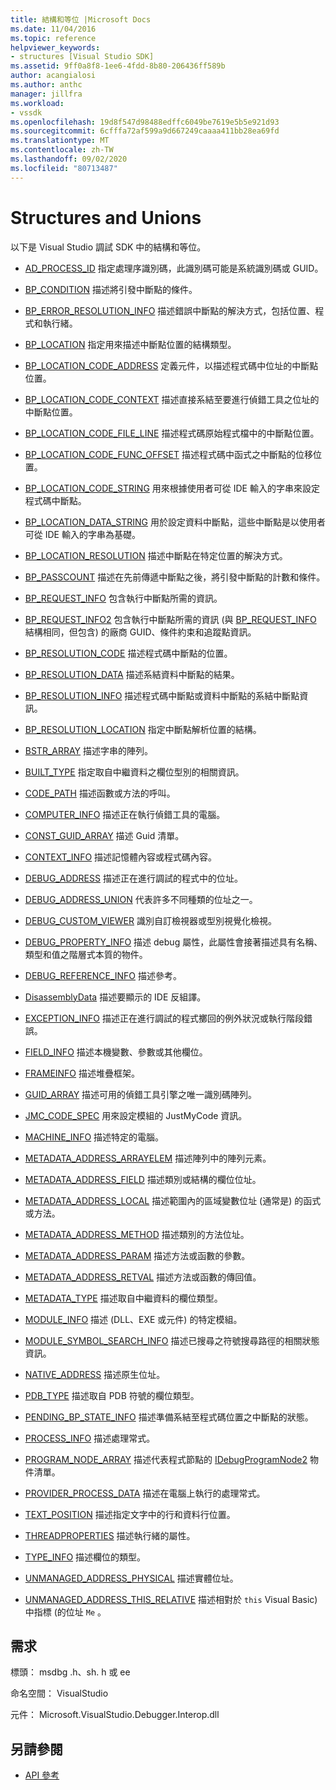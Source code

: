 ```yaml
---
title: 結構和等位 |Microsoft Docs
ms.date: 11/04/2016
ms.topic: reference
helpviewer_keywords:
- structures [Visual Studio SDK]
ms.assetid: 9ff0a8f8-1ee6-4fdd-8b80-206436ff589b
author: acangialosi
ms.author: anthc
manager: jillfra
ms.workload:
- vssdk
ms.openlocfilehash: 19d8f547d98488edffc6049be7619e5b5e921d93
ms.sourcegitcommit: 6cfffa72af599a9d667249caaaa411bb28ea69fd
ms.translationtype: MT
ms.contentlocale: zh-TW
ms.lasthandoff: 09/02/2020
ms.locfileid: "80713487"
---
```

# <a name="structures-and-unions"></a>Structures and Unions
以下是 Visual Studio 調試 SDK 中的結構和等位。

- [AD_PROCESS_ID](../../../extensibility/debugger/reference/ad-process-id.md) 指定處理序識別碼，此識別碼可能是系統識別碼或 GUID。

- [BP_CONDITION](../../../extensibility/debugger/reference/bp-condition.md) 描述將引發中斷點的條件。

- [BP_ERROR_RESOLUTION_INFO](../../../extensibility/debugger/reference/bp-error-resolution-info.md) 描述錯誤中斷點的解決方式，包括位置、程式和執行緒。

- [BP_LOCATION](../../../extensibility/debugger/reference/bp-location.md) 指定用來描述中斷點位置的結構類型。

- [BP_LOCATION_CODE_ADDRESS](../../../extensibility/debugger/reference/bp-location-code-address.md) 定義元件，以描述程式碼中位址的中斷點位置。

- [BP_LOCATION_CODE_CONTEXT](../../../extensibility/debugger/reference/bp-location-code-context.md) 描述直接系結至要進行偵錯工具之位址的中斷點位置。

- [BP_LOCATION_CODE_FILE_LINE](../../../extensibility/debugger/reference/bp-location-code-file-line.md) 描述程式碼原始程式檔中的中斷點位置。

- [BP_LOCATION_CODE_FUNC_OFFSET](../../../extensibility/debugger/reference/bp-location-code-func-offset.md) 描述程式碼中函式之中斷點的位移位置。

- [BP_LOCATION_CODE_STRING](../../../extensibility/debugger/reference/bp-location-code-string.md) 用來根據使用者可從 IDE 輸入的字串來設定程式碼中斷點。

- [BP_LOCATION_DATA_STRING](../../../extensibility/debugger/reference/bp-location-data-string.md) 用於設定資料中斷點，這些中斷點是以使用者可從 IDE 輸入的字串為基礎。

- [BP_LOCATION_RESOLUTION](../../../extensibility/debugger/reference/bp-location-resolution.md) 描述中斷點在特定位置的解決方式。

- [BP_PASSCOUNT](../../../extensibility/debugger/reference/bp-passcount.md) 描述在先前傳遞中斷點之後，將引發中斷點的計數和條件。

- [BP_REQUEST_INFO](../../../extensibility/debugger/reference/bp-request-info.md) 包含執行中斷點所需的資訊。

- [BP_REQUEST_INFO2](../../../extensibility/debugger/reference/bp-request-info2.md) 包含執行中斷點所需的資訊 (與 [BP_REQUEST_INFO](../../../extensibility/debugger/reference/bp-request-info.md) 結構相同，但包含) 的廠商 GUID、條件約束和追蹤點資訊。

- [BP_RESOLUTION_CODE](../../../extensibility/debugger/reference/bp-resolution-code.md) 描述程式碼中斷點的位置。

- [BP_RESOLUTION_DATA](../../../extensibility/debugger/reference/bp-resolution-data.md) 描述系結資料中斷點的結果。

- [BP_RESOLUTION_INFO](../../../extensibility/debugger/reference/bp-resolution-info.md) 描述程式碼中斷點或資料中斷點的系結中斷點資訊。

- [BP_RESOLUTION_LOCATION](../../../extensibility/debugger/reference/bp-resolution-location.md) 指定中斷點解析位置的結構。

- [BSTR_ARRAY](../../../extensibility/debugger/reference/bstr-array.md) 描述字串的陣列。

- [BUILT_TYPE](../../../extensibility/debugger/reference/built-type.md) 指定取自中繼資料之欄位型別的相關資訊。

- [CODE_PATH](../../../extensibility/debugger/reference/code-path.md) 描述函數或方法的呼叫。

- [COMPUTER_INFO](../../../extensibility/debugger/reference/computer-info.md) 描述正在執行偵錯工具的電腦。

- [CONST_GUID_ARRAY](../../../extensibility/debugger/reference/const-guid-array.md) 描述 Guid 清單。

- [CONTEXT_INFO](../../../extensibility/debugger/reference/context-info.md) 描述記憶體內容或程式碼內容。

- [DEBUG_ADDRESS](../../../extensibility/debugger/reference/debug-address.md) 描述正在進行調試的程式中的位址。

- [DEBUG_ADDRESS_UNION](../../../extensibility/debugger/reference/debug-address-union.md) 代表許多不同種類的位址之一。

- [DEBUG_CUSTOM_VIEWER](../../../extensibility/debugger/reference/debug-custom-viewer.md) 識別自訂檢視器或型別視覺化檢視。

- [DEBUG_PROPERTY_INFO](../../../extensibility/debugger/reference/debug-property-info.md) 描述 debug 屬性，此屬性會接著描述具有名稱、類型和值之階層式本質的物件。

- [DEBUG_REFERENCE_INFO](../../../extensibility/debugger/reference/debug-reference-info.md) 描述參考。

- [DisassemblyData](../../../extensibility/debugger/reference/disassemblydata.md) 描述要顯示的 IDE 反組譯。

- [EXCEPTION_INFO](../../../extensibility/debugger/reference/exception-info.md) 描述正在進行調試的程式擲回的例外狀況或執行階段錯誤。

- [FIELD_INFO](../../../extensibility/debugger/reference/field-info.md) 描述本機變數、參數或其他欄位。

- [FRAMEINFO](../../../extensibility/debugger/reference/frameinfo.md) 描述堆疊框架。

- [GUID_ARRAY](../../../extensibility/debugger/reference/guid-array.md) 描述可用的偵錯工具引擎之唯一識別碼陣列。

- [JMC_CODE_SPEC](../../../extensibility/debugger/reference/jmc-code-spec.md) 用來設定模組的 JustMyCode 資訊。

- [MACHINE_INFO](../../../extensibility/debugger/reference/machine-info.md) 描述特定的電腦。

- [METADATA_ADDRESS_ARRAYELEM](../../../extensibility/debugger/reference/metadata-address-arrayelem.md) 描述陣列中的陣列元素。

- [METADATA_ADDRESS_FIELD](../../../extensibility/debugger/reference/metadata-address-field.md) 描述類別或結構的欄位位址。

- [METADATA_ADDRESS_LOCAL](../../../extensibility/debugger/reference/metadata-address-local.md) 描述範圍內的區域變數位址 (通常是) 的函式或方法。

- [METADATA_ADDRESS_METHOD](../../../extensibility/debugger/reference/metadata-address-method.md) 描述類別的方法位址。

- [METADATA_ADDRESS_PARAM](../../../extensibility/debugger/reference/metadata-address-param.md) 描述方法或函數的參數。

- [METADATA_ADDRESS_RETVAL](../../../extensibility/debugger/reference/metadata-address-retval.md) 描述方法或函數的傳回值。

- [METADATA_TYPE](../../../extensibility/debugger/reference/metadata-type.md) 描述取自中繼資料的欄位類型。

- [MODULE_INFO](../../../extensibility/debugger/reference/module-info.md) 描述 (DLL、EXE 或元件) 的特定模組。

- [MODULE_SYMBOL_SEARCH_INFO](../../../extensibility/debugger/reference/module-symbol-search-info.md) 描述已搜尋之符號搜尋路徑的相關狀態資訊。

- [NATIVE_ADDRESS](../../../extensibility/debugger/reference/native-address.md) 描述原生位址。

- [PDB_TYPE](../../../extensibility/debugger/reference/pdb-type.md) 描述取自 PDB 符號的欄位類型。

- [PENDING_BP_STATE_INFO](../../../extensibility/debugger/reference/pending-bp-state-info.md) 描述準備系結至程式碼位置之中斷點的狀態。

- [PROCESS_INFO](../../../extensibility/debugger/reference/process-info.md) 描述處理常式。

- [PROGRAM_NODE_ARRAY](../../../extensibility/debugger/reference/program-node-array.md) 描述代表程式節點的 [IDebugProgramNode2](../../../extensibility/debugger/reference/idebugprogramnode2.md) 物件清單。

- [PROVIDER_PROCESS_DATA](../../../extensibility/debugger/reference/provider-process-data.md) 描述在電腦上執行的處理常式。

- [TEXT_POSITION](../../../extensibility/debugger/reference/text-position.md) 描述指定文字中的行和資料行位置。

- [THREADPROPERTIES](../../../extensibility/debugger/reference/threadproperties.md) 描述執行緒的屬性。

- [TYPE_INFO](../../../extensibility/debugger/reference/type-info.md) 描述欄位的類型。

- [UNMANAGED_ADDRESS_PHYSICAL](../../../extensibility/debugger/reference/unmanaged-address-physical.md) 描述實體位址。

- [UNMANAGED_ADDRESS_THIS_RELATIVE](../../../extensibility/debugger/reference/unmanaged-address-this-relative.md) 描述相對於 `this` Visual Basic) 中指標 (的位址 `Me` 。

## <a name="requirements"></a>需求
 標頭： msdbg .h、sh. h 或 ee

 命名空間： VisualStudio

 元件： Microsoft.VisualStudio.Debugger.Interop.dll

## <a name="see-also"></a>另請參閱
- [API 參考](../../../extensibility/debugger/reference/api-reference-visual-studio-debugging.md)
